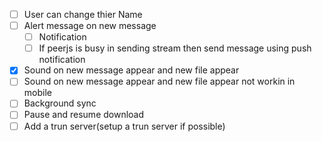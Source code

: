 -   [ ] User can change thier Name
-   [ ] Alert message on new message
    -   [ ] Notification
    -   [ ] If peerjs is busy in sending stream then send message using push notification
-   [x] Sound on new message appear and new file appear
-   [ ] Sound on new message appear and new file appear not workin in mobile
-   [ ] Background sync
-   [ ] Pause and resume download
-   [ ] Add a trun server(setup a trun server if possible)
